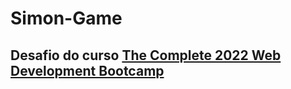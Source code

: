 # Simon-Game
<h2>Desafio do curso <a href="https://www.udemy.com/course/the-complete-web-development-bootcamp/">The Complete 2022 Web Development Bootcamp</a></h2>


